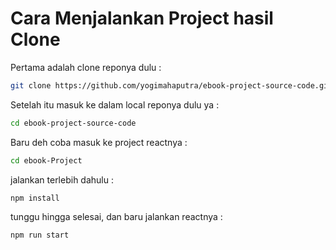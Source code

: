 
# Cara Menjalankan Project hasil Clone

Pertama adalah clone reponya dulu :

```bash
git clone https://github.com/yogimahaputra/ebook-project-source-code.git
```

Setelah itu masuk ke dalam local reponya dulu ya :

```bash
cd ebook-project-source-code
```

Baru deh coba masuk ke project reactnya :

```bash
cd ebook-Project
```
jalankan terlebih dahulu :

```bash
npm install
```
tunggu hingga selesai, dan baru jalankan reactnya :

```bash
npm run start
```
